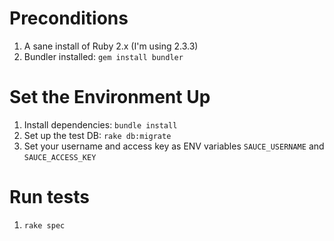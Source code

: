 # Preconditions

1. A sane install of Ruby 2.x (I'm using 2.3.3)
2. Bundler installed: `gem install bundler`

# Set the Environment Up

1. Install dependencies: `bundle install`
2. Set up the test DB: `rake db:migrate`
3. Set your username and access key as ENV variables `SAUCE_USERNAME` and `SAUCE_ACCESS_KEY`

# Run tests

1. `rake spec`
